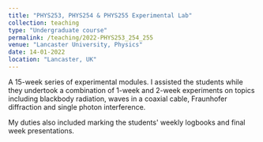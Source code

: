 ```yaml
---
title: "PHYS253, PHYS254 & PHYS255 Experimental Lab"
collection: teaching
type: "Undergraduate course"
permalink: /teaching/2022-PHYS253_254_255
venue: "Lancaster University, Physics"
date: 14-01-2022
location: "Lancaster, UK"
---
```


A 15-week series of experimental modules. I assisted the students while they undertook a combination of 1-week and 2-week experiments on topics including blackbody radiation, waves in a coaxial cable, Fraunhofer diffraction and single photon interference.

My duties also included marking the students' weekly logbooks and final week presentations.
